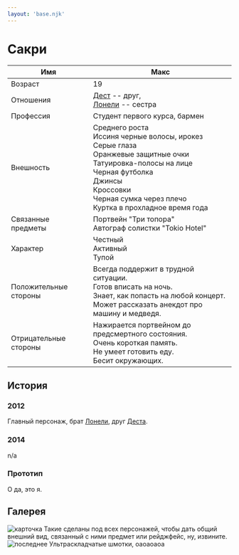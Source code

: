 ```yaml
---
layout: 'base.njk'
---
```


# Сакри

Имя | Макс
--- | ---
Возраст | 19
Отношения | [Дест](../dest) -- друг,<br>[Лонели](../lonely) -- сестра
Профессия | Студент первого курса, бармен
Внешность | Среднего роста<br>Иссиня черные волосы, ирокез<br>Серые глаза<br>Оранжевые защитные очки<br>Татуировка-полосы на лице<br>Черная футболка<br>Джинсы<br>Кроссовки<br>Черная сумка через плечо<br>Куртка в прохладное время года 
Связанные предметы | Портвейн "Три топора"<br>Автограф солистки "Tokio Hotel" 
Характер | Честный<br>Активный<br>Тупой 
Положительные стороны | Всегда поддержит в трудной ситуации.<br>Готов вписать на ночь.<br>Знает, как попасть на любой концерт.<br>Может рассказать анекдот про машину и медведя. 
Отрицательные стороны | Нажирается портвейном до предсмертного состояния.<br>Очень короткая память.<br>Не умеет готовить еду.<br>Бесит окружающих. 

## История
### 2012
Главный персонаж, брат [Лонели](../lonely), друг [Деста](../dest).
### 2014
n/a
### Прототип
О да, это я.

## Галерея

![карточка](/img_orig/old/l2t/9.jpg)
Такие сделаны под всех персонажей, чтобы дать общий внешний вид, связанный с ними предмет или рейджфейс, ну, извините.
![последнее](/img_orig/old/l2t/45.png)
Ультраскладчатые шмотки, оаоаоаоа
